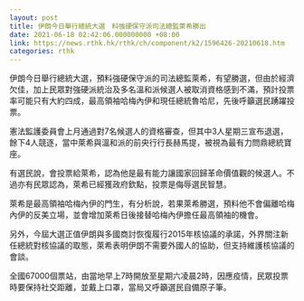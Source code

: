 ```yaml
---
layout: post
title: 伊朗今日舉行總統大選　料強硬保守派司法總監萊希勝出
date: 2021-06-18 02:42:06.000000000 +08:00
link: https://news.rthk.hk/rthk/ch/component/k2/1596426-20210618.htm
categories: rthk
---
```


伊朗今日舉行總統大選，預料強硬保守派的司法總監萊希，有望勝選，但由於經濟欠佳，加上民眾對強硬派統治及多名溫和派候選人被取消資格感到不滿，預計投票率可能只有大約四成，最高領袖哈梅內伊和現任總統魯哈尼，先後呼籲選民踴躍投票。

憲法監護委員會上月通過對7名候選人的資格審查，但其中3人星期三宣布退選，餘下4人競逐，當中萊希與溫和派的前央行行長赫馬提，被視為最有力問鼎總統寶座。

有選民說，會投票給萊希，認為他是最有能力讓國家回歸革命價值觀的候選人。不過亦有民眾認為，萊希已經獲政府欽點，投票是侮辱選民智慧。

萊希是最高領袖哈梅內伊的門生，有分析說，若果萊希勝選，預料他不會偏離哈梅內伊的反美立場，並會增加萊希日後接替哈梅內伊擔任最高領袖的機會。

另外，今屆大選正值伊朗與多國商討恢復履行2015年核協議的承諾，外界關注新任總統對核協議的取態，萊希表明伊朗不需要外國人的協助，但支持維護核協議的會談。

全國67000個票站，由當地早上7時開放至星期六凌晨2時，因應疫情，民眾投票時要保持社交距離，並戴上口罩，當局又呼籲選民自備原子筆。
